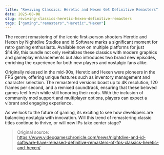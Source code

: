```yaml
---
title: "Reviving Classics: Heretic and Hexen Get Definitive Remasters"
date: 2025-08-08
slug: reviving-classics-heretic-hexen-definitive-remasters
tags: ["gaming","remasters","Heretic","Hexen"]
---
```


The recent remastering of the iconic first-person shooters Heretic and Hexen by Nightdive Studios and id Software marks a significant moment for retro gaming enthusiasts. Available now on multiple platforms for just $14.99, this bundle not only revitalizes these classics with modern graphics and gameplay enhancements but also introduces two brand new episodes, enriching the experience for both new players and nostalgic fans alike.

Originally released in the mid-90s, Heretic and Hexen were pioneers in the FPS genre, offering unique features such as inventory management and character selection. The remastered versions boast up to 4K resolution, 120 frames per second, and a remixed soundtrack, ensuring that these beloved games feel fresh while still honoring their roots. With the inclusion of community mod support and multiplayer options, players can expect a vibrant and engaging experience.

As we look to the future of gaming, its exciting to see how developers are balancing nostalgia with innovation. Will this trend of remastering classic titles continue to thrive, or will new IPs take center stage?
> Original source: https://www.videogameschronicle.com/news/nightdive-and-id-software-have-released-definitive-remasters-of-fps-classics-heretic-and-hexen/